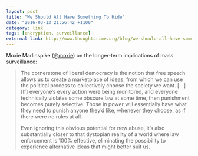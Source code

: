 ```yaml
---
layout: post
title: "We Should All Have Something To Hide"
date: "2016-03-13 21:56:42 +1100"
category: link
tags: [encryption, surveillance]
external-link: http://www.thoughtcrime.org/blog/we-should-all-have-something-to-hide/
---
```


Moxie Marlinspike ([@moxie](https://twitter.com/moxie)) on the longer-term implications of mass surveillance: 

> The cornerstone of liberal democracy is the notion that free speech allows us to create a marketplace of ideas, from which we can use the political process to collectively choose the society we want. 
> [...]
> [If] everyone’s every action were being monitored, and everyone technically violates some obscure law at some time, then punishment becomes purely selective. Those in power will essentially have what they need to punish anyone they’d like, whenever they choose, as if there were no rules at all.
>
> Even ignoring this obvious potential for new abuse, it’s also substantially closer to that dystopian reality of a world where law enforcement is 100% effective, eliminating the possibility to experience alternative ideas that might better suit us.
